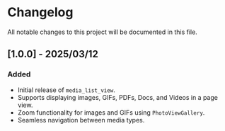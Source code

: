 # Changelog

All notable changes to this project will be documented in this file.

## [1.0.0] - 2025/03/12
### Added
- Initial release of `media_list_view`.
- Supports displaying images, GIFs, PDFs, Docs, and Videos in a page view.
- Zoom functionality for images and GIFs using `PhotoViewGallery`.
- Seamless navigation between media types.

